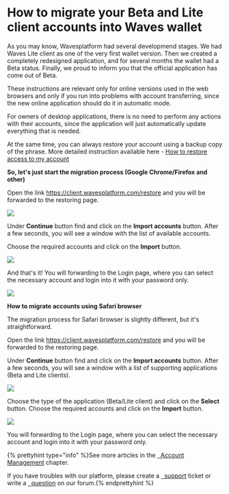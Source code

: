 # How to migrate your Beta and Lite client accounts into Waves wallet

As you may know, Wavesplatform had several developmend stages. We had Waves Lite client as one of the very first wallet version. Then we created a completely redesigned application, and for several months the wallet had a Beta status. Finally, we proud to inform you that the official application has come out of Beta.

These instructions are relevant only for online versions used in the web browsers and only if you run into problems with account transferring, since the new online application should do it in automatic mode.

For owners of desktop applications, there is no need to perform any actions with their accounts, since the application will just automatically update everything that is needed.

At the same time, you can always restore your account using a backup copy of the phrase. More detailed instruction available here - [How to restore access to my account](waves-client/account-management/restore-an-account.md)

**So, let's just start the migration process (Google Chrome/Firefox and other)**

Open the link https://client.wavesplatform.com/restore and you will be forwarded to the restoring page.

![](/_assets/account_migration_01.png)

Under **Continue** button find and click on the **Import accounts** button. After a few seconds, you will see a window with the list of available accounts.

Choose the required accounts and click on the **Import** button.

![](/_assets/account_migration_02.png)

And that's it! You will forwarding to the Login page, where you can select the necessary account and login into it with your password only.

![](/_assets/account_migration_03.png)

**How to migrate accounts using Safari browser**

The migration process for Safari browser is slightly different, but it's straightforward.

Open the link https://client.wavesplatform.com/restore and you will be forwarded to the restoring page.

Under **Continue** button find and click on the **Import accounts** button. After a few seconds, you will see a window with a list of supporting applications (Beta and Lite clients).

![](/_assets/account_migration_04.png)

Choose the type of the application (Beta/Lite client) and click on the **Select** button. Choose the required accounts and click on the **Import** button.

![](/_assets/account_migration_05.png)

You will forwarding to the Login page, where you can select the necessary account and login into it with your password only.

{% prettyhint type="info" %}See more articles in the <a href="/waves-client/account-management.md"> &nbsp; Account Management</a> chapter.

If you have troubles with our platform, please create a <a href="https://support.wavesplatform.com/"> &nbsp; support</a> ticket or write a <a href="https://forum.wavesplatform.com/"> &nbsp; question</a> on our forum.{% endprettyhint %}
